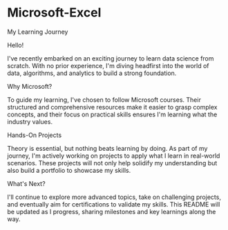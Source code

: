 # Microsoft-Excel
My Learning Journey

Hello!

I've recently embarked on an exciting journey to learn data science from scratch. With no prior experience, I'm diving headfirst into the world of data, algorithms, and analytics to build a strong foundation.

Why Microsoft?

To guide my learning, I've chosen to follow Microsoft courses. Their structured and comprehensive resources make it easier to grasp complex concepts, and their focus on practical skills ensures I'm learning what the industry values.

Hands-On Projects

Theory is essential, but nothing beats learning by doing. As part of my journey, I'm actively working on projects to apply what I learn in real-world scenarios. These projects will not only help solidify my understanding but also build a portfolio to showcase my skills.

What's Next?

I'll continue to explore more advanced topics, take on challenging projects, and eventually aim for certifications to validate my skills. This README will be updated as I progress, sharing milestones and key learnings along the way.
